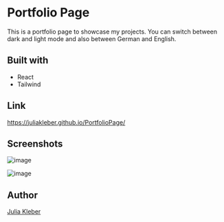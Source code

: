 # Portfolio Page

This is a portfolio page to showcase my projects. You can switch between dark and light mode and also between German and English.

## Built with

- React
- Tailwind

## Link

https://juliakleber.github.io/PortfolioPage/

## Screenshots

![image](https://github.com/JuliaKleber/PortfolioPage/assets/142741980/936edea0-654e-4d59-9fcc-f89c5c99c11e)

![image](https://github.com/JuliaKleber/PortfolioPage/assets/142741980/3ff4dc50-b30c-42be-8692-260c85fe7515)

## Author

[Julia Kleber](https://github.com/JuliaKleber)







